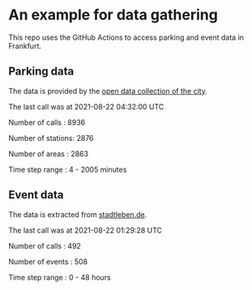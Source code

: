 # An example for data gathering

This repo uses the GitHub Actions to access parking and event data in Frankfurt.

## Parking data
The data is provided by the [open data collection of the city](https://www.offenedaten.frankfurt.de/).

The last call was at 2021-08-22 04:32:00 UTC

Number of calls   : 8936

Number of stations: 2876

Number of areas   : 2863

Time step range   :    4 - 2005 minutes


## Event data
The data is extracted from [stadtleben.de](https://stadtleben.de/frankfurt/).

The last call was at 2021-08-22 01:29:28 UTC

Number of calls   : 492

Number of events  : 508

Time step range   :   0 -  48 hours

